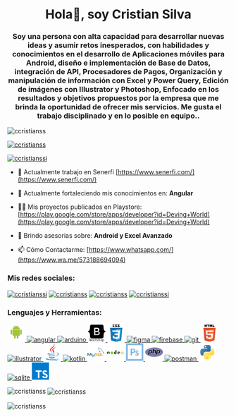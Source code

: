 <h1 align="center">Hola👋, soy Cristian Silva</h1>
<h3 align="center">Soy una persona con alta capacidad para desarrollar nuevas ideas y asumir retos inesperados, con habilidades y conocimientos en el desarrollo de Aplicaciones móviles para Android, diseño e implementación de Base de Datos, integración de API, Procesadores de Pagos, Organización y manipulación de información con Excel y Power Query, Edición de imágenes con Illustrator y Photoshop, Enfocado en los resultados y objetivos propuestos por la empresa que me brinda la oportunidad de ofrecer mis servicios. Me gusta el trabajo disciplinado y en lo posible en equipo..</h3>

<p align="left"> <img src="https://komarev.com/ghpvc/?username=ccristianss&label=Profile%20views&color=0e75b6&style=flat" alt="ccristianss" /> </p>

<p align="left"> <a href="https://github.com/ryo-ma/github-profile-trophy"><img src="https://github-profile-trophy.vercel.app/?username=ccristianss" alt="ccristianss" /></a> </p>

<p align="left"> <a href="https://twitter.com/ccristianssi" target="blank"><img src="https://img.shields.io/twitter/follow/ccristianssi?logo=twitter&style=for-the-badge" alt="ccristianssi" /></a> </p>

- 🔭 Actualmente trabajo en Senerfi [https://www.senerfi.com/](https://www.senerfi.com/)

- 🌱 Actualmente fortaleciendo mis conocimientos en: **Angular**

- 👨‍💻 Mis proyectos publicados en Playstore: [https://play.google.com/store/apps/developer?id=Deving+World](https://play.google.com/store/apps/developer?id=Deving+World)

- 💬 Brindo asesorias sobre: **Android y Excel Avanzado**

- 📫 Cómo Contactarme: [https://www.whatsapp.com/](https://www.wa.me/573188694094)

<h3 align="left">Mis redes sociales:</h3>
<p align="left">
<a href="https://twitter.com/ccristianssi" target="blank"><img align="center" src="https://raw.githubusercontent.com/rahuldkjain/github-profile-readme-generator/master/src/images/icons/Social/twitter.svg" alt="ccristianssi" height="30" width="40" /></a>
<a href="https://linkedin.com/in/ccristianss" target="blank"><img align="center" src="https://raw.githubusercontent.com/rahuldkjain/github-profile-readme-generator/master/src/images/icons/Social/linked-in-alt.svg" alt="ccristianss" height="30" width="40" /></a>
<a href="https://fb.com/ccristianss" target="blank"><img align="center" src="https://raw.githubusercontent.com/rahuldkjain/github-profile-readme-generator/master/src/images/icons/Social/facebook.svg" alt="ccristianss" height="30" width="40" /></a>
<a href="https://instagram.com/ccristianssi" target="blank"><img align="center" src="https://raw.githubusercontent.com/rahuldkjain/github-profile-readme-generator/master/src/images/icons/Social/instagram.svg" alt="ccristianssi" height="30" width="40" /></a>
</p>

<h3 align="left">Lenguajes y Herramientas:</h3>
<p align="left"> <a href="https://developer.android.com" target="_blank" rel="noreferrer"> <img src="https://raw.githubusercontent.com/devicons/devicon/master/icons/android/android-original-wordmark.svg" alt="android" width="40" height="40"/> </a> <a href="https://angular.io" target="_blank" rel="noreferrer"> <img src="https://angular.io/assets/images/logos/angular/angular.svg" alt="angular" width="40" height="40"/> </a> <a href="https://www.arduino.cc/" target="_blank" rel="noreferrer"> <img src="https://cdn.worldvectorlogo.com/logos/arduino-1.svg" alt="arduino" width="40" height="40"/> </a> <a href="https://getbootstrap.com" target="_blank" rel="noreferrer"> <img src="https://raw.githubusercontent.com/devicons/devicon/master/icons/bootstrap/bootstrap-plain-wordmark.svg" alt="bootstrap" width="40" height="40"/> </a> <a href="https://www.w3schools.com/css/" target="_blank" rel="noreferrer"> <img src="https://raw.githubusercontent.com/devicons/devicon/master/icons/css3/css3-original-wordmark.svg" alt="css3" width="40" height="40"/> </a> <a href="https://www.figma.com/" target="_blank" rel="noreferrer"> <img src="https://www.vectorlogo.zone/logos/figma/figma-icon.svg" alt="figma" width="40" height="40"/> </a> <a href="https://firebase.google.com/" target="_blank" rel="noreferrer"> <img src="https://www.vectorlogo.zone/logos/firebase/firebase-icon.svg" alt="firebase" width="40" height="40"/> </a> <a href="https://git-scm.com/" target="_blank" rel="noreferrer"> <img src="https://www.vectorlogo.zone/logos/git-scm/git-scm-icon.svg" alt="git" width="40" height="40"/> </a> <a href="https://www.w3.org/html/" target="_blank" rel="noreferrer"> <img src="https://raw.githubusercontent.com/devicons/devicon/master/icons/html5/html5-original-wordmark.svg" alt="html5" width="40" height="40"/> </a> <a href="https://www.adobe.com/in/products/illustrator.html" target="_blank" rel="noreferrer"> <img src="https://www.vectorlogo.zone/logos/adobe_illustrator/adobe_illustrator-icon.svg" alt="illustrator" width="40" height="40"/> </a> <a href="https://www.java.com" target="_blank" rel="noreferrer"> <img src="https://raw.githubusercontent.com/devicons/devicon/master/icons/java/java-original.svg" alt="java" width="40" height="40"/> </a> <a href="https://kotlinlang.org" target="_blank" rel="noreferrer"> <img src="https://www.vectorlogo.zone/logos/kotlinlang/kotlinlang-icon.svg" alt="kotlin" width="40" height="40"/> </a> <a href="https://www.mysql.com/" target="_blank" rel="noreferrer"> <img src="https://raw.githubusercontent.com/devicons/devicon/master/icons/mysql/mysql-original-wordmark.svg" alt="mysql" width="40" height="40"/> </a> <a href="https://nodejs.org" target="_blank" rel="noreferrer"> <img src="https://raw.githubusercontent.com/devicons/devicon/master/icons/nodejs/nodejs-original-wordmark.svg" alt="nodejs" width="40" height="40"/> </a> <a href="https://www.photoshop.com/en" target="_blank" rel="noreferrer"> <img src="https://raw.githubusercontent.com/devicons/devicon/master/icons/photoshop/photoshop-line.svg" alt="photoshop" width="40" height="40"/> </a> <a href="https://www.php.net" target="_blank" rel="noreferrer"> <img src="https://raw.githubusercontent.com/devicons/devicon/master/icons/php/php-original.svg" alt="php" width="40" height="40"/> </a> <a href="https://postman.com" target="_blank" rel="noreferrer"> <img src="https://www.vectorlogo.zone/logos/getpostman/getpostman-icon.svg" alt="postman" width="40" height="40"/> </a> <a href="https://www.python.org" target="_blank" rel="noreferrer"> <img src="https://raw.githubusercontent.com/devicons/devicon/master/icons/python/python-original.svg" alt="python" width="40" height="40"/> </a> <a href="https://www.sqlite.org/" target="_blank" rel="noreferrer"> <img src="https://www.vectorlogo.zone/logos/sqlite/sqlite-icon.svg" alt="sqlite" width="40" height="40"/> </a> <a href="https://www.typescriptlang.org/" target="_blank" rel="noreferrer"> <img src="https://raw.githubusercontent.com/devicons/devicon/master/icons/typescript/typescript-original.svg" alt="typescript" width="40" height="40"/> </a> </p>

<p><img align="left" src="https://github-readme-stats.vercel.app/api/top-langs?username=ccristianss&show_icons=true&locale=en&layout=compact" alt="ccristianss" /></p>

<p>&nbsp;<img align="center" src="https://github-readme-stats.vercel.app/api?username=ccristianss&show_icons=true&locale=en" alt="ccristianss" /></p>

<p><img align="center" src="https://github-readme-streak-stats.herokuapp.com/?user=ccristianss&" alt="ccristianss" /></p>

